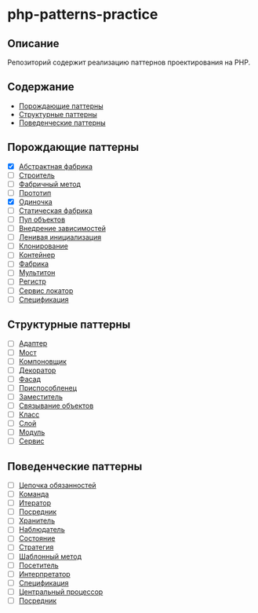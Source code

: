 # php-patterns-practice

## Описание
Репозиторий содержит реализацию паттернов проектирования на PHP.

## Содержание
- [Порождающие паттерны](##Порождающие-паттерны)
- [Структурные паттерны](##Структурные-паттерны)
- [Поведенческие паттерны](##Поведенческие-паттерны)

## Порождающие паттерны
- [x] [Абстрактная фабрика](src/Creational/AbstractFactory.php)
- [ ] [Строитель](src/Creational/Builder.php)
- [ ] [Фабричный метод](src/Creational/FactoryMethod.php)
- [ ] [Прототип](src/Creational/Prototype.php)
- [x] [Одиночка](src/Creational/Singleton.php)
- [ ] [Статическая фабрика](src/Creational/StaticFactory.php)
- [ ] [Пул объектов](src/Creational/ObjectPool.php)
- [ ] [Внедрение зависимостей](src/Creational/DependencyInjection.php)
- [ ] [Ленивая инициализация](src/Creational/LazyInitialization.php)
- [ ] [Клонирование](src/Creational/Cloning.php)
- [ ] [Контейнер](src/Creational/Container.php)
- [ ] [Фабрика](src/Creational/Factory.php)
- [ ] [Мультитон](src/Creational/Multiton.php)
- [ ] [Регистр](src/Creational/Registry.php)
- [ ] [Сервис локатор](src/Creational/ServiceLocator.php)
- [ ] [Спецификация](src/Creational/Specification.php)

## Структурные паттерны
- [ ] [Адаптер](src/Structural/Adapter)
- [ ] [Мост](src/Structural/Bridge)
- [ ] [Компоновщик](src/Structural/Composite)
- [ ] [Декоратор](src/Structural/Decorator)
- [ ] [Фасад](src/Structural/Facade)
- [ ] [Приспособленец](src/Structural/Flyweight)
- [ ] [Заместитель](src/Structural/Proxy)
- [ ] [Связывание объектов](src/Structural/Binder)
- [ ] [Класс](src/Structural/Class)
- [ ] [Слой](src/Structural/Layer)
- [ ] [Модуль](src/Structural/Module)
- [ ] [Сервис](src/Structural/Service)

## Поведенческие паттерны
- [ ] [Цепочка обязанностей](src/Behavioral/ChainOfResponsibilities)
- [ ] [Команда](src/Behavioral/Command)
- [ ] [Итератор](src/Behavioral/Iterator)
- [ ] [Посредник](src/Behavioral/Mediator)
- [ ] [Хранитель](src/Behavioral/Memento)
- [ ] [Наблюдатель](src/Behavioral/Observer)
- [ ] [Состояние](src/Behavioral/State)
- [ ] [Стратегия](src/Behavioral/Strategy)
- [ ] [Шаблонный метод](src/Behavioral/TemplateMethod)
- [ ] [Посетитель](src/Behavioral/Visitor)
- [ ] [Интерпретатор](src/Behavioral/Interpreter)
- [ ] [Спецификация](src/Behavioral/Specification)
- [ ] [Центральный процессор](src/Behavioral/CentralProcessor)
- [ ] [Посредник](src/Behavioral/Middleware)